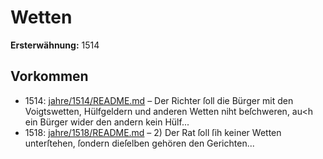 # Wetten

**Ersterwähnung:** 1514

## Vorkommen
- 1514: [jahre/1514/README.md](../jahre/1514/README.md) – Der
Richter ſoll die Bürger mit den Voigtswetten, Hülfgeldern
und anderen Wetten niht beſchweren, au<h ein Bürger
wider den andern kein Hülf...
- 1518: [jahre/1518/README.md](../jahre/1518/README.md) – 2) Der Rat ſoll ſih keiner Wetten unterſtehen, ſondern
dieſelben gehören den Gerichten...
